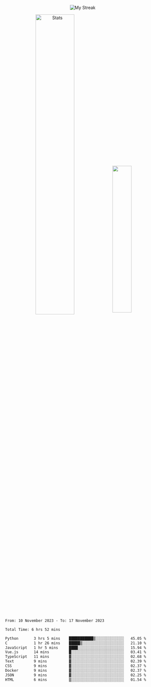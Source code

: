 <p align="center">
<picture>
  <source media="(prefers-color-scheme: dark)" srcset="http://github-readme-streak-stats.herokuapp.com?user=semolik&theme=dark&hide_border=true&background=DD272700">
  <img alt="My Streak" src="http://github-readme-streak-stats.herokuapp.com?user=semolik&hide_border=true">
</picture>
</p>
<div align="center">
  <picture>
    <source media="(prefers-color-scheme: dark)" srcset="https://github-readme-stats.vercel.app/api?username=semolik&show_icons=true&bg_color=DD272700&hide_border=true&theme=dark">
        <img alt="Stats" src="https://github-readme-stats.vercel.app/api?username=semolik&show_icons=true&bg_color=DD272700&hide_border=true" width="50%" >
  </picture>
  <sup>
  <picture>
  <source media="(prefers-color-scheme: dark)" srcset="https://github-readme-stats.vercel.app/api/top-langs/?username=semolik&layout=compact&hide_border=true&bg_color=DD272700&theme=dark">
  <img src="https://github-readme-stats.vercel.app/api/top-langs/?username=semolik&layout=compact&hide_border=true" width="35%" />
  </picture>
  </sup>
</div>
<!--START_SECTION:waka-->

```txt
From: 10 November 2023 - To: 17 November 2023

Total Time: 6 hrs 52 mins

Python       3 hrs 5 mins    ███████████▒░░░░░░░░░░░░░   45.05 %
C            1 hr 26 mins    █████▒░░░░░░░░░░░░░░░░░░░   21.10 %
JavaScript   1 hr 5 mins     ████░░░░░░░░░░░░░░░░░░░░░   15.94 %
Vue.js       14 mins         █░░░░░░░░░░░░░░░░░░░░░░░░   03.41 %
TypeScript   11 mins         ▓░░░░░░░░░░░░░░░░░░░░░░░░   02.68 %
Text         9 mins          ▓░░░░░░░░░░░░░░░░░░░░░░░░   02.39 %
CSS          9 mins          ▓░░░░░░░░░░░░░░░░░░░░░░░░   02.37 %
Docker       9 mins          ▓░░░░░░░░░░░░░░░░░░░░░░░░   02.37 %
JSON         9 mins          ▓░░░░░░░░░░░░░░░░░░░░░░░░   02.25 %
HTML         6 mins          ▒░░░░░░░░░░░░░░░░░░░░░░░░   01.54 %
```

<!--END_SECTION:waka-->

